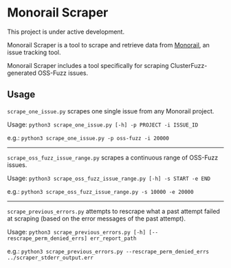 # Monorail Scraper

This project is under active development.

Monorail Scraper is a tool to scrape and retrieve data from 
[Monorail](https://bugs.chromium.org/), an 
issue tracking tool.

Monorail Scraper includes a tool specifically for scraping 
ClusterFuzz-generated OSS-Fuzz issues.

## Usage

`scrape_one_issue.py` scrapes one single issue from any Monorail project.

Usage: `python3 scrape_one_issue.py [-h] -p PROJECT -i ISSUE_ID`

e.g.: `python3 scrape_one_issue.py -p oss-fuzz -i 20000`

----------------------------------------------------------------------

`scrape_oss_fuzz_issue_range.py` scrapes a continuous range of OSS-Fuzz issues.

Usage: `python3 scrape_oss_fuzz_issue_range.py [-h] -s START -e END`

e.g.: `python3 scrape_oss_fuzz_issue_range.py -s 10000 -e 20000`

----------------------------------------------------------------------

`scrape_previous_errors.py` attempts to rescrape what a past attempt failed at scraping
(based on the error messages of the past attempt).

Usage: `python3 scrape_previous_errors.py [-h] [--rescrape_perm_denied_errs] err_report_path`

e.g.: `python3 scrape_previous_errors.py --rescrape_perm_denied_errs ../scraper_stderr_output.err`
